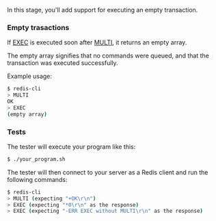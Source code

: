 In this stage, you'll add support for executing an empty transaction.

### Empty trasactions

If [EXEC](https://redis.io/docs/latest/commands/exec/) is executed soon after [MULTI](https://redis.io/docs/latest/commands/multi/),
it returns an empty array.

The empty array signifies that no commands were queued, and that the transaction was executed successfully.

Example usage:

```bash
$ redis-cli
> MULTI
OK
> EXEC
(empty array)
```

### Tests

The tester will execute your program like this:

```bash
$ ./your_program.sh
```

The tester will then connect to your server as a Redis client and run the following commands:

```bash
$ redis-cli
> MULTI (expecting "+OK\r\n")
> EXEC (expecting "*0\r\n" as the response)
> EXEC (expecting "-ERR EXEC without MULTI\r\n" as the response)
```
